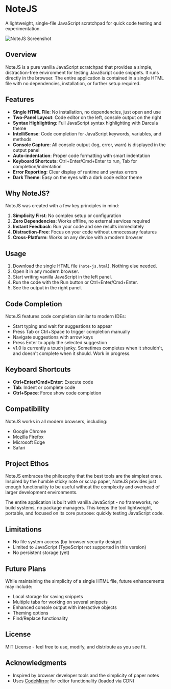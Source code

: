 # NoteJS

A lightweight, single-file JavaScript scratchpad for quick code testing and experimentation.

![NoteJS Screenshot](screenshot.png)

## Overview

NoteJS is a pure vanilla JavaScript scratchpad that provides a simple, distraction-free environment for testing JavaScript code snippets.
It runs directly in the browser.
The entire application is contained in a single HTML file with no dependencies, installation, or further setup required.

## Features

- **Single HTML File**: No installation, no dependencies, just open and use
- **Two-Panel Layout**: Code editor on the left, console output on the right
- **Syntax Highlighting**: Full JavaScript syntax highlighting with Darcula theme
- **IntelliSense**: Code completion for JavaScript keywords, variables, and methods
- **Console Capture**: All console output (log, error, warn) is displayed in the output panel
- **Auto-indentation**: Proper code formatting with smart indentation
- **Keyboard Shortcuts**: Ctrl+Enter/Cmd+Enter to run, Tab for completion/indentation
- **Error Reporting**: Clear display of runtime and syntax errors
- **Dark Theme**: Easy on the eyes with a dark code editor theme

## Why NoteJS?

NoteJS was created with a few key principles in mind:

1. **Simplicity First**: No complex setup or configuration
2. **Zero Dependencies**: Works offline, no external services required
3. **Instant Feedback**: Run your code and see results immediately
4. **Distraction-Free**: Focus on your code without unnecessary features
5. **Cross-Platform**: Works on any device with a modern browser

## Usage

1. Download the single HTML file (`note-js.html`). Nothing else needed.
2. Open it in any modern browser.
3. Start writing vanilla JavaScript in the left panel.
4. Run the code with the Run button or Ctrl+Enter/Cmd+Enter.
5. See the output in the right panel.

## Code Completion

NoteJS features code completion similar to modern IDEs:

- Start typing and wait for suggestions to appear
- Press Tab or Ctrl+Space to trigger completion manually
- Navigate suggestions with arrow keys
- Press Enter to apply the selected suggestion
- v1.0 is currently a touch janky. Sometimes completes when it
  shouldn't, and doesn't complete when it should. Work in progress.

## Keyboard Shortcuts

- **Ctrl+Enter/Cmd+Enter**: Execute code
- **Tab**: Indent or complete code
- **Ctrl+Space**: Force show code completion

## Compatibility

NoteJS works in all modern browsers, including:

- Google Chrome
- Mozilla Firefox
- Microsoft Edge
- Safari

## Project Ethos

NoteJS embraces the philosophy that the best tools are the simplest ones.
Inspired by the humble sticky note or scrap paper, NoteJS provides just enough functionality
to be useful without the complexity and overhead of larger development environments.

The entire application is built with vanilla JavaScript - no frameworks, no build systems, no package managers. This keeps the tool lightweight, portable, and focused on its core purpose: quickly testing JavaScript code.

## Limitations

- No file system access (by browser security design)
- Limited to JavaScript (TypeScript not supported in this version)
- No persistent storage (yet)

## Future Plans

While maintaining the simplicity of a single HTML file, future enhancements may include:

- Local storage for saving snippets
- Multiple tabs for working on several snippets
- Enhanced console output with interactive objects
- Theming options
- Find/Replace functionality

## License

MIT License - feel free to use, modify, and distribute as you see fit.

## Acknowledgments

- Inspired by browser developer tools and the simplicity of paper notes
- Uses [CodeMirror](https://codemirror.net/) for editor functionality (loaded via CDN)
